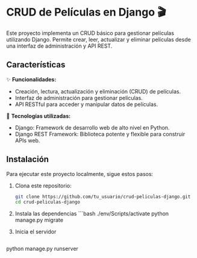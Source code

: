 # CRUD de Películas en Django 🎬

Este proyecto implementa un CRUD básico para gestionar películas utilizando Django. Permite crear, leer, actualizar y eliminar películas desde una interfaz de administración y API REST.

## Características

✨ **Funcionalidades:**
- Creación, lectura, actualización y eliminación (CRUD) de películas.
- Interfaz de administración para gestionar películas.
- API RESTful para acceder y manipular datos de películas.

🔧 **Tecnologías utilizadas:**
- Django: Framework de desarrollo web de alto nivel en Python.
- Django REST Framework: Biblioteca potente y flexible para construir APIs web.

## Instalación

Para ejecutar este proyecto localmente, sigue estos pasos:

1. Clona este repositorio:

   ```bash
   git clone https://github.com/tu_usuario/crud-peliculas-django.git
   cd crud-peliculas-django 
2. Instala las dependencias
       ```bash
    ./env/Scripts/activate
    python manage.py migrate
 
 3. Inicia el servidor
       ```bash
   python manage.py runserver
 